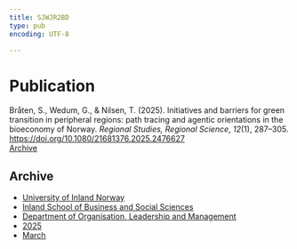 ```yaml
---
title: SJWJR2BD
type: pub
encoding: UTF-8

---
```

<h1>Publication</h1>
<article id="csl-bib-container-SJWJR2BD" class="csl-bib-container">
  <div class="csl-bib-body"> <div class="csl-entry">Bråten, S., Wedum, G., &#38; Nilsen, T. (2025). Initiatives and barriers for green transition in peripheral regions: path tracing and agentic orientations in the bioeconomy of Norway. <i>Regional Studies, Regional Science</i>, <i>12</i>(1), 287–305. <a href="https://doi.org/10.1080/21681376.2025.2476627">https://doi.org/10.1080/21681376.2025.2476627</a></div> </div>
  <div class="csl-bib-buttons">
    <a href="#taxonomy-article-SJWJR2BD" alt="archive" class="csl-bib-button">Archive</a>
  </div>
  <div id="csl-bib-meta-container-SJWJR2BD"></div>
</article>
<div id="csl-bib-meta-SJWJR2BD" class="csl-bib-meta">
  <article id="taxonomy-article-SJWJR2BD" class="taxonomy-article">
    <h1>Archive</h1>
    <ul>
      <li><a href="{{< params subfolder >}}en/archive/?key=3DCRN523">University of Inland Norway</a></li>
      <li><a href="{{< params subfolder >}}en/archive/?key=DU8Q9LN9">Inland School of Business and Social Sciences</a></li>
      <li><a href="{{< params subfolder >}}en/archive/?key=4LUWR3ZM">Department of Organisation, Leadership and Management</a></li>
      <li><a href="{{< params subfolder >}}en/archive/?key=UY24A2N9">2025</a></li>
      <li><a href="{{< params subfolder >}}en/archive/?key=BJYJ744M">March</a></li>
    </ul>
  </article>
</div>
